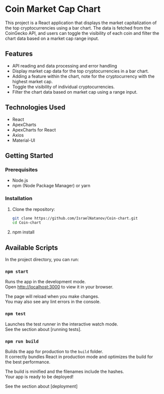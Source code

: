 # Coin Market Cap Chart

This project is a React application that displays the market capitalization of the top cryptocurrencies using a bar chart. The data is fetched from the CoinGecko API, and users can toggle the visibility of each coin and filter the chart data based on a market cap range input.

## Features

- API reading and data processing and error handling
- Display market cap data for the top cryptocurrencies in a bar chart.
- Adding a feature within the chart, note for the cryptocurrency with the highest market cap.
- Toggle the visibility of individual cryptocurrencies.
- Filter the chart data based on market cap using a range input.


## Technologies Used

- React
- ApexCharts
- ApexCharts for React
- Axios
- Material-UI

## Getting Started

### Prerequisites

- Node.js
- npm (Node Package Manager) or yarn

### Installation

1. Clone the repository:

   ```bash
   git clone https://github.com/IsraelNatanov/Coin-chart.git
   cd Coin-chart

2. npm install


## Available Scripts

In the project directory, you can run:

### `npm start`

Runs the app in the development mode.\
Open [http://localhost:3000](http://localhost:3000) to view it in your browser.

The page will reload when you make changes.\
You may also see any lint errors in the console.

### `npm test`

Launches the test runner in the interactive watch mode.\
See the section about [running tests].

### `npm run build`

Builds the app for production to the `build` folder.\
It correctly bundles React in production mode and optimizes the build for the best performance.

The build is minified and the filenames include the hashes.\
Your app is ready to be deployed!

See the section about [deployment]


